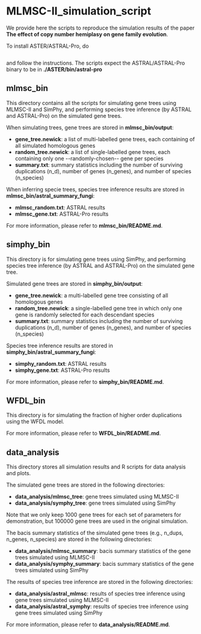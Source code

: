 # MLMSC-II_simulation_script
 
We provide here the scripts to reproduce the simulation results of the paper **The effect of copy number hemiplasy on gene family evolution**. 


To install ASTER/ASTRAL-Pro, do 
```git clone https://github.com/chaoszhang/ASTER.git
```
and follow the instructions. The scripts expect the ASTRAL/ASTRAL-Pro binary to be in **./ASTER/bin/astral-pro**


## mlmsc_bin
This directory contains all the scripts for simulating gene trees using MLMSC-II and SimPhy, and performing species tree inference (by ASTRAL and ASTRAL-Pro) on the simulated gene trees.

When simulating trees, gene trees are stored in **mlmsc_bin/output**:
* **gene_tree.newick**: a list of multi-labelled gene trees, each containing of all simulated homologous genes
* **random_tree.newick**: a list of single-labelled gene trees, each containing only one --randomly-chosen-- gene per species 
* **summary.txt**: summary statistics including the number of surviving duplications (n_d), number of genes (n_genes), and number of species (n_species)

When inferring specie trees, species tree inference results are stored in **mlmsc_bin/astral_summary_fungi**:
* **mlmsc_random.txt**: ASTRAL results
* **mlmsc_gene.txt**: ASTRAL-Pro results

For more information, please refer to **mlmsc_bin/README.md**.

## simphy_bin
This directory is for simulating gene trees using SimPhy, and performing species tree inference (by ASTRAL and ASTRAL-Pro) on the simulated gene tree.

Simulated gene trees are stored in **simphy_bin/output**:
* **gene_tree.newick**: a multi-labelled gene tree consisting of all homologous genes
* **random_tree.newick**: a single-labelled gene tree in which only one gene is randomly selected for each descendant species 
* **summary.txt**: summary statistics including the number of surviving duplications (n_d), number of genes (n_genes), and number of species (n_species)

Species tree inference results are stored in **simphy_bin/astral_summary_fungi**:
* **simphy_random.txt**: ASTRAL results
* **simphy_gene.txt**: ASTRAL-Pro results

For more information, please refer to **simphy_bin/README.md**.

## WFDL_bin
This directory is for simulating the fraction of higher order duplications using the WFDL model.

For more information, please refer to **WFDL_bin/README.md**.

## data_analysis
This directory stores all simulation results and R scripts for data analysis and plots.

The simulated gene trees are stored in the following directories:
* **data_analysis/mlmsc_tree**: gene trees simulated using MLMSC-II
* **data_analysis/symphy_tree**: gene trees simulated using SimPhy
  
Note that we only keep 1000 gene trees for each set of parameters for demonstration, but 100000 gene trees are used in the original simulation.

The bacis summary statistics of the simulated gene trees (e.g., n_dups, n_genes, n_species) are stored in the following directories:
* **data_analysis/mlmsc_summary**: bacis summary statistics of the gene trees simulated using MLMSC-II
* **data_analysis/symphy_summary**: bacis summary statistics of the gene trees simulated using SimPhy

The results of species tree inference are stored in the following directories:
* **data_analysis/astral_mlmsc**: results of species tree inference using gene trees simulated using MLMSC-II
* **data_analysis/astral_symphy**: results of species tree inference using gene trees simulated using SimPhy

For more information, please refer to **data_analysis/README.md**.
